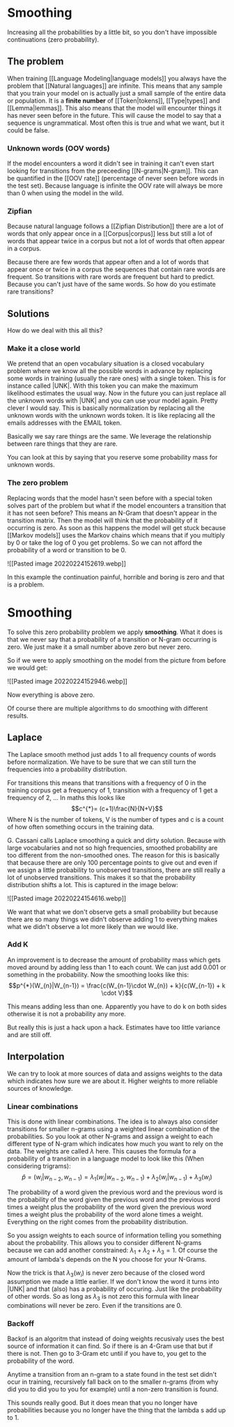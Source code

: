 # Smoothing 

Increasing all the probabilities by a little bit, so you don't have impossible continuations (zero probability). 

## The problem
When training [[Language Modeling|language models]] you always have the problem that [[Natural languages]] are infinite. This means that any sample that you train your model on is actually just a small sample of the entire data or population. It is a **finite number** of [[Token|tokens]], [[Type|types]] and [[Lemma|lemmas]]. This also means that the model will encounter things it has never seen before in the future. This will cause the model to say that a sequence is ungrammatical. Most often this is true and what we want, but it could be false. 

### Unknown words  (OOV words)

If the model encounters a word it didn't see in training it can't even start looking for transitions from the preceeding [[N-grams|N-gram]]. This can be quantified in the [[OOV rate]] (percentage of never seen before words in the test set). Because language is infinite the OOV rate will always be more than 0 when using the model in the wild. 

### Zipfian 
Because natural language follows a [[Zipfian Distribution]] there are a lot of words that only appear once in a [[Corpus|corpus]] less but still a lot of words that appear twice in a corpus but not a lot of words that often appear in a corpus. 

Because there are few words that appear often and a lot of words that appear once or twice in a corpus the sequences that contain rare words are frequent. So transitions with rare words are frequent but hard to predict. Because you can't just have of the same words. So how do you estimate rare transitions?


## Solutions
How do we deal with this all this?

### Make it a close world
We pretend that an open vocabulary situation is a closed vocabulary problem where we know all the possible words in advance by replacing some words in training (usually the rare ones) with a single token. This is for instance called |UNK|. With this token you can make the maximum likelihood estimates the usual way. Now in the future you can just replace all the unknown words with |UNK| and you can use your model again. Pretty clever I would say. This is basically normalization by replacing all the unknown words with the unknown words token. It is like replacing all the emails addresses with the EMAIL token.

Basically we say rare things are the same. We leverage the relationship between rare things that they are rare. 

You can look at this by saying that you reserve some probability mass for unknown words. 

### The zero problem
Replacing words that the model hasn't seen before with a special token solves part of the problem but what if the model encounters a transition that it has not seen before? This means an N-Gram that doesn't appear in the transition matrix. Then the model will think that the probability of it occurring is zero. As soon as this happens the model will get stuck because [[Markov models]] uses the Markov chains which means that if you multiply by 0 or take the log of 0 you get problems. So we can not afford the probability of a word or transition to be 0. 

![[Pasted image 20220224152619.webp]]

In this example the continuation painful, horrible and boring is zero and that is a problem. 

# Smoothing 
To solve this zero probability problem we apply **smoothing**. What it does is that we never say that a probability of a transition or N-gram occurring is zero. We just make it a small number above zero but never zero.

So if we were to apply smoothing on the model from the picture from before we would get:

![[Pasted image 20220224152946.webp]]

Now everything is above zero. 

Of course there are multiple algorithms to do smoothing with different results.

## Laplace
The Laplace smooth method just adds 1 to all frequency counts of words before normalization. We have to be sure that we can still turn the frequencies into a probability distribution. 

For transitions this means that transitions with a frequency of 0 in the training corpus get a frequency of 1, transition with a frequency of 1 get a frequency of 2, ... In maths this looks like $$c^{*}= (c+1)\frac{N}{N+V}$$ Where N is the number of tokens, V is the number of types and c is a count of how often something occurs in the training data.

G. Cassani calls Laplace smoothing a quick and dirty solution. Because with large vocabularies and not so high frequencies, smoothed probability are too different from the non-smoothed ones.  The reason for this is basically that because there are only 100 percentage points to give out and even if we assign a little probability to unobserved transitions, there are still really a lot of unobserved transitions. This makes it so that the probability distribution shifts a lot. This is captured in the image below:

![[Pasted image 20220224154616.webp]]

We want that what we don't observe gets a small probability but because there are so many things we didn't observe adding 1 to everything makes what we didn't observe a lot more likely than we would like. 

### Add K
An improvement is to decrease the amount of probability mass which gets moved around by adding less than 1 to each count. We can just add 0.001 or something in the probability. Now the smoothing looks like this: $$p^{*}(W_{n}|W_{n-1}) = \frac{c(W_{n-1}\cdot W_{n}) + k}{c(W_{n-1}) + k \cdot V}$$

This means adding less than one. Apparently you have to do k on both sides otherwise it is not a probability any more. 

But really this is just a hack upon a hack. Estimates have too little variance and are still off. 

## Interpolation
We can try to look at more sources of data and assigns weights to the data which indicates how sure we are about it. Higher weights to more reliable sources of knowledge. 

### Linear combinations
This is done with linear combinations. The idea is to always also consider transitions for smaller n-grams using a weighted linear combination of the probabilities. So you look at other N-grams and assign a weight to each different type of N-gram which indicates how much you want to rely on the data. The weights are called $\lambda$ here. This causes the formula for a probability of a transition in a language model to look like this (When considering trigrams): $$\hat{p}=(w_i|w_{n-2}, w_{n-1}) = \lambda_1(w_i|w_{n-2}, w_{n-1}) + \lambda_2(w_{i}|w_{n-1}) + \lambda_3(w_i)$$

The probability of a word given the previous word and the previous word is the probability of the word given the previous word and the previous word times a weight plus the probability of the word given the previous word times a weight plus the probability of the word alone times a weight. Everything on the right comes from the probability distribution. 

So you assign weights to each source of information telling you something about the probability. This allows you to consider different N-grams because we can add another constrained: $\lambda_{1}+ \lambda_{2} + \lambda_{3} = 1$. Of course the amount of lambda's depends on the N you choose for your N-Grams. 

Now the trick is that $\lambda_3(w_i)$ is never zero because of the closed word assumption we made a little earlier. If we don't know the word it turns into |UNK| and that (also) has a probability of occuring. Just like the probability of other words. So as long as $\lambda_3$ is not zero this formula with linear combinations will never be zero. Even if the transitions are 0. 

### Backoff 
Backof is an algoritm that instead of doing weights recusivaly uses the best source of information it can find.  So if there is an 4-Gram use that but if there is not. Then go to 3-Gram etc until if you have to, you get to the probability of the word. 

Anytime a transition from an n-gram to a state found in the test set didn't ocur in training, recursively fall back on to the smaller n-grams (from why did you to did you to you for example) until a non-zero transition is found. 

This sounds really good. But it does mean that you no longer have probabilities because you no longer have the thing that the lambda s add up to 1. 